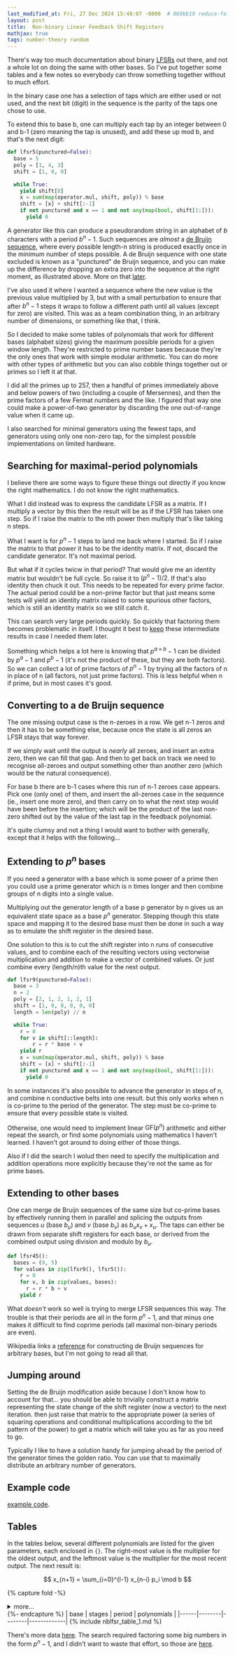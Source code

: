 ```yaml
---
last_modified_at: Fri, 27 Dec 2024 15:48:07 -0800  # 869bb19 reduce-folding-in-nblfsr
layout: post
title:  Non-binary Linear Feedback Shift Registers
mathjax: true
tags: number-theory random
---
```


There's way too much documentation about binary [LFSRs][LFSR] out there,
and not a whole lot on doing the same with other bases.  So I've put
together some tables and a few notes so everybody can throw something
together without to much effort.

In the binary case one has a selection of taps which are either used or
not used, and the next bit (digit) in the sequence is the parity of the
taps one chose to use.

To extend this to base b, one can multiply each tap by an integer
between 0 and b-1 (zero meaning the tap is unused), and add these up
mod b, and that's the next digit:

```python
def lfsr5(punctured=False):
  base = 5
  poly = [1, 4, 3]
  shift = [1, 0, 0]

  while True:
    yield shift[0]
    x = sum(map(operator.mul, shift, poly)) % base
    shift = [x] + shift[:-1]
    if not punctured and x == 1 and not any(map(bool, shift[1:])):
      yield 0
```

A generator like this can produce a pseudorandom string in an
alphabet of $b$ characters with a period $b^n-1$.  Such sequences are _almost_ a [de
Bruijn sequence][], where every possible length-n string is produced
exactly once in the minimum number of steps possible.  A de
Bruijn sequence with one state excluded is known as a "punctured"
de Bruijn sequence, and you can make up the difference by
dropping an extra zero into the sequence at the right moment, as
illustrated above.  More on that [later](#converting-to-a-de-bruijn-sequence).

I've also used it where I wanted a sequence where the new value is the
previous value multiplied by 3, but with a small perturbation to ensure
that after $b^n-1$ steps it wraps to follow a different path until all
values (except for zero) are visited.  This was as a team combination
thing, in an arbitrary number of dimensions, or something like that, I
think.

So I decided to make some tables of polynomials that work for different bases (alphabet sizes) giving the maximum possible periods for a given window length.  They're restricted to prime number bases because they're the only ones that work with simple modular arithmetic.  You can do more with other types of arithmetic but you can also cobble things together out or primes so I left it at that.

I did all the primes up to 257, then a handful of primes immediately above and below powers of two (including a couple of Mersennes), and then the prime factors of a few Fermat numbers and the like.  I figured that way one could make a power-of-two generator by discarding the one out-of-range value when it came up.

I also searched for minimal generators using the fewest taps, and generators using only one non-zero tap, for the simplest possible implementations on limited hardware.

## Searching for maximal-period polynomials

I believe there are some ways to figure these things out directly if you know the right mathematics.  I do not know the right mathematics.

What I did instead was to express the candidate LFSR as a matrix.  If I multiply a vector by this then the result will be as if the LFSR has taken one step.  So if I raise the matrix to the nth power then multiply that's like taking n steps.

What I want is for $p^n-1$ steps to land me back where I started.  So if I raise the matrix to that power it has to be the identity matrix.  If not, discard the candidate generator.  It's not maximal period. 

But what if it cycles twicw in that period?  That would give me an identity matrix but wouldn't be full cycle.  So raise it to $(p^n-1)/2$.  If that's also identity then chuck it out.  This needs to be repeated for every prime factor.  The actual period could be a non-prime factor but that just means some tests will yield an identity matrix raised to some spurious other factors, which is still an identity matrix so we still catch it.

This can search very large periods quickly.  So quickly that factoring them becomes problematic in itself.  I thought it best to [keep][factors] these intermediate results in case I needed them later.

Something which helps a lot here is knowing that $p^{a\times b}-1$ can be divided by $p^a-1$ and $p^b-1$ (it's not the product of these, but they are both factors).  So we can collect a lot of prime factors of $p^n-1$ by trying all the factors of n in place of n (all factors, not just prime factors).  This is less helpful when n if prime, but in most cases it's good.

## Converting to a de Bruijn sequence

The one missing output case is the n-zeroes in a row.  We get n-1 zeros and then it has to be something else, because once the state is all zeros an LFSR stays that way forever.

If we simply wait until the output is _nearly_ all zeroes, and insert an
extra zero, then we can fill that gap.  And then to get back on track we
need to recognise all-zeroes and output something other than another
zero (which would be the natural consequence).

For base b there are b-1 cases where this run of n-1 zeroes case
appears.  Pick one (only one) of them, and insert the all-zeroes case in
the sequence (ie., insert one more zero), and then carry on to what the
next step would have been before the insertion; which will be the
product of the last non-zero shifted out by the value of the last tap in
the feedback polynomial.

It's quite clumsy and not a thing I would want to bother with generally, except
that it helps with the following...

## Extending to $p^n$ bases

If you need a generator with a base which is some power of a prime then
you could use a prime generator which is n times longer and then combine
groups of n digits into a single value.

Multiplying out the generator length of a base p generator by n gives us an equivalent state space as a base $p^n$ generator.  Stepping though this state space and mapping it to the desired base must then be done in such a way as to emulate the shift register in the desired base.

One solution to this is to cut the shift register into n runs of consecutive values, and to combine each of the resulting vectors using vectorwise multiplication and addition to make a vector of combined values.  Or just combine every (length/n)th value for the next output.

```python
def lfsr9(punctured=False):
  base = 3
  n = 2
  poly = [2, 1, 2, 1, 2, 1]
  shift = [1, 0, 0, 0, 0, 0]
  length = len(poly) // n

  while True:
    r = 0
    for v in shift[::length]:
        r = r * base + v
    yield r
    x = sum(map(operator.mul, shift, poly)) % base
    shift = [x] + shift[:-1]
    if not punctured and x == 1 and not any(map(bool, shift[1:])):
      yield 0
```

In some instances it's also possible to advance the generator in steps of n, and combine n conductive belts into one result.  but this only works when n is co-prime to the period of the generator.  The step must be co-prime to ensure that every possible state is visited.

Otherwise, one would need to implement linear $\mathrm{GF}(p^n)$
arithmetic and either repeat the search, or find some polynomials using
mathematics I haven't learned.  I haven't got around to doing either of
those things.

Also if I did the search I wolud then need to specify the multiplication
and addition operations more explicitly because they're not the same as
for prime bases.

## Extending to other bases

One can merge de Bruijn sequences of the same size but co-prime bases by
effectively running them in parallel and splicing the outputs from
sequences $u$ (base $b_u$) and $v$ (base $b_v$) as ${b_u}{x_v} + x_u$.
The taps can either be drawn from separate shift registers for each
base, or derived from the combined output using division and modulo by
$b_u$.

```python
def lfsr45():
  bases = (9, 5)
  for values in zip(lfsr9(), lfsr5()):
    r = 0
    for v, b in zip(values, bases):
      r = r * b + v
    yield r
```

What _doesn't_ work so well is trying to merge LFSR sequences this way.
The trouble is that their periods are all in the form $p^n-1$, and that
minus one makes it difficult to find coprime periods (all maximal
non-binary periods are even).

Wikipedia links a [reference][shift register generation] for
constructing de Bruijn sequences for arbitrary bases, but I'm not going
to read all that.

## Jumping around

Setting the de Bruijn modification aside because I don't know how to account for that... you should be able to trivially construct a matrix representing the state change of the shift register (now a vector) to the next iteration.  then just raise that matrix to the appropriate power (a series of squaring operations and conditional multiplications according to the bit pattern of the power) to get a matrix which will take you as far as you need to go.

Typically I like to have a solution handy for jumping ahead by the period of the generator times the golden ratio.  You can use that to maximally distribute an arbitrary number of generators.

## Example code

[example code][].

## Tables

In the tables below, several different polynomials are listed for the given parameters, each enclosed in `{}`.  The right-most value is the multiplier for the
oldest output, and the leftmost value is the multiplier for the most
recent output.  The next result is:

$$
x_{n+1} = \sum_{i=0}^{l-1} x_{n-i} p_i \mod b
$$

<style>
  td:nth-child(-n+3) {
    width: min-content;
    text-align: right;
  }
  td:nth-child(4) {
    width: 100%;
    text-align: left;
  }
</style>
{% capture fold -%}<details markdown="0">{%comment%}<summary>more...</summary>{%endcomment%}{%- endcapture %}
{% capture endfold -%}</details>{%- endcapture %}
| base | stages | period | polynomials |
|------|--------|--------|-------------|
{% include nblfsr_table_1.md %}

There's more data [here][allpolys].  The search required factoring some
big numbers in the form $p^n-1$, and I didn't want to waste that effort,
so those are [here][factors].

[LFSR]: <https://en.wikipedia.org/wiki/LFSR>
[de Bruijn sequence]: <https://en.wikipedia.org/wiki/de_Bruijn_sequence>
[shift register generation]: <https://books.google.com/books?id=sd9AqHeeHh4C&pg=PA174>
[example code]: <https://github.com/sh1boot/nblfsr/blob/main/generator.py>

[factors]: </blobs/factorlist.txt>
[allpolys]: </blobs/nblfsr.txt>
